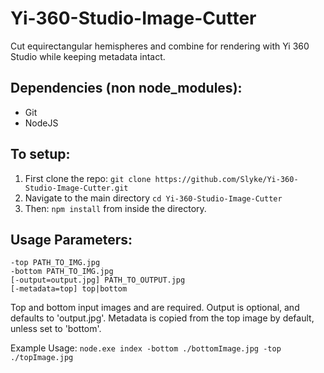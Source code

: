 # Yi-360-Studio-Image-Cutter
Cut equirectangular hemispheres and combine for rendering with Yi 360 Studio while keeping metadata intact.

## Dependencies (non node_modules):
* Git
* NodeJS

## To setup:
1. First clone the repo: `git clone https://github.com/Slyke/Yi-360-Studio-Image-Cutter.git`
2. Navigate to the main directory `cd Yi-360-Studio-Image-Cutter`
3. Then: `npm install` from inside the directory.

## Usage Parameters:
    -top PATH_TO_IMG.jpg
    -bottom PATH_TO_IMG.jpg
    [-output=output.jpg] PATH_TO_OUTPUT.jpg
    [-metadata=top] top|bottom

Top and bottom input images and are required.
Output is optional, and defaults to 'output.jpg'.
Metadata is copied from the top image by default, unless set to 'bottom'.

Example Usage:
  `node.exe index -bottom ./bottomImage.jpg -top ./topImage.jpg`
